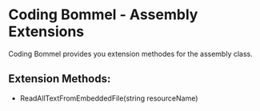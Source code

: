 # Coding Bommel - Assembly Extensions

Coding Bommel provides you extension methodes for the assembly class.

## Extension Methods:

- ReadAllTextFromEmbeddedFile(string resourceName)